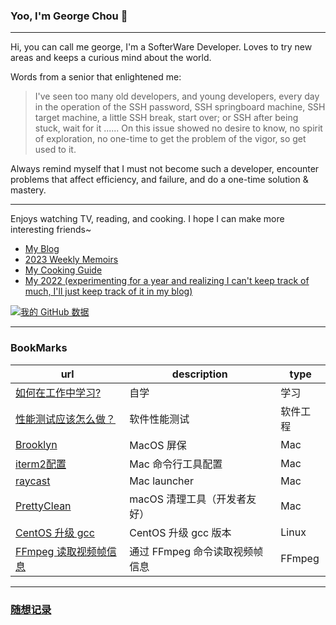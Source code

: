 ### Yoo, I'm George Chou 👋
---
Hi, you can call me george, I'm a SofterWare Developer. Loves to try new areas and keeps a curious mind about the world.

Words from a senior that enlightened me:
> I've seen too many old developers, and young developers, every day in the operation of the SSH password, SSH springboard machine, SSH target machine, a little SSH break, start over; or SSH after being stuck, wait for it ......
On this issue showed no desire to know, no spirit of exploration, no one-time to get the problem of the vigor, so get used to it.

Always remind myself that I must not become such a developer, encounter problems that affect efficiency, and failure, and do a one-time solution & mastery.

---
Enjoys watching TV, reading, and cooking. I hope I can make more interesting friends~
- [My Blog](https://georgech2.github.io)
- [2023 Weekly Memoirs](https://georgech2.github.io/#/posts/15)
- [My Cooking Guide](https://georgechou.gitbook.io/my-cook-book/)
- [My 2022 (experimenting for a year and realizing I can't keep track of much, I'll just keep track of it in my blog)](https://github.com/GeorgeCh2/2022)

[![我的 GitHub 数据](https://github-readme-stats.vercel.app/api?username=GeorgeCh2)]()

---
### BookMarks
|url|description|type|
|-|-|-|
|[如何在工作中学习?](https://plantegg.github.io/2018/05/24/%E5%A6%82%E4%BD%95%E5%9C%A8%E5%B7%A5%E4%BD%9C%E4%B8%AD%E5%AD%A6%E4%B9%A0V1.1/)|自学|学习|
|[性能测试应该怎么做？](https://coolshell.cn/articles/17381.html)|软件性能测试|软件工程|
|[Brooklyn](https://github.com/pedrommcarrasco/Brooklyn)|MacOS 屏保|Mac|
|[iterm2配置](https://cloud.tencent.com/developer/article/1822517)|Mac 命令行工具配置|Mac|
|[raycast](https://www.raycast.com/)|Mac launcher|Mac|
|[PrettyClean](https://pretty-clean.github.io/)|macOS 清理工具（开发者友好）|Mac|
|[CentOS 升级 gcc](https://www.cnblogs.com/jixiaohua/p/11732225.html)|CentOS 升级 gcc 版本|Linux|
|[FFmpeg 读取视频帧信息](https://github.com/GeorgeCh2/GeorgeCh2/blob/main/read_video_frames.md)|通过 FFmpeg 命令读取视频帧信息|FFmpeg|

---
### [随想记录](https://github.com/GeorgeCh2/GeorgeCh2/issues/1)

<!--
**GeorgeCh2/GeorgeCh2** is a ✨ _special_ ✨ repository because its `README.md` (this file) appears on your GitHub profile.
